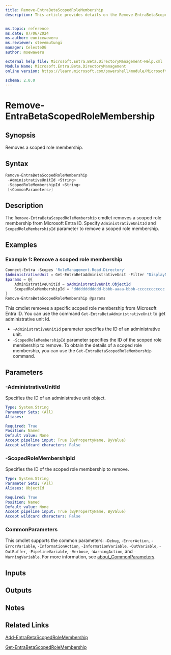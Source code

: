 ```yaml
---
title: Remove-EntraBetaScopedRoleMembership
description: This article provides details on the Remove-EntraBetaScopedRoleMembership command.


ms.topic: reference
ms.date: 07/06/2024
ms.author: eunicewaweru
ms.reviewer: stevemutungi
manager: CelesteDG
author: msewaweru

external help file: Microsoft.Entra.Beta.DirectoryManagement-Help.xml
Module Name: Microsoft.Entra.Beta.DirectoryManagement
online version: https://learn.microsoft.com/powershell/module/Microsoft.Entra.Beta.DirectoryManagement/Remove-EntraBetaScopedRoleMembership

schema: 2.0.0
---
```


# Remove-EntraBetaScopedRoleMembership

## Synopsis

Removes a scoped role membership.

## Syntax

```powershell
Remove-EntraBetaScopedRoleMembership
 -AdministrativeUnitId <String>
 -ScopedRoleMembershipId <String>
 [<CommonParameters>]
```

## Description

The `Remove-EntraBetaScopedRoleMembership` cmdlet removes a scoped role membership from Microsoft Entra ID. Specify `AdministrativeUnitId` and `ScopedRoleMembershipId` parameter to remove a scoped role membership.

## Examples

### Example 1: Remove a scoped role membership

```powershell
Connect-Entra -Scopes 'RoleManagement.Read.Directory'
$AdministrativeUnit = Get-EntraBetaAdministrativeUnit -Filter "DisplayName eq '<administrativeunit-display-name>'"
$params = @{
    AdministrativeUnitId = $AdministrativeUnit.ObjectId
    ScopedRoleMembershipId = 'dddddddddddd-bbbb-aaaa-bbbb-cccccccccccc'
}
Remove-EntraBetaScopedRoleMembership @params
```

This cmdlet removes a specific scoped role membership from Microsoft Entra ID. You can use the command `Get-EntraBetaAdministrativeUnit` to get administrative unit Id.

- `-AdministrativeUnitId` parameter specifies the ID of an administrative unit.
- `-ScopedRoleMembershipId` parameter specifies the ID of the scoped role membership to remove. To obtain the details of a scoped role membership, you can use the `Get-EntraBetaScopedRoleMembership` command.

## Parameters

### -AdministrativeUnitId

Specifies the ID of an administrative unit object.

```yaml
Type: System.String
Parameter Sets: (All)
Aliases:

Required: True
Position: Named
Default value: None
Accept pipeline input: True (ByPropertyName, ByValue)
Accept wildcard characters: False
```

### -ScopedRoleMembershipId

Specifies the ID of the scoped role membership to remove.

```yaml
Type: System.String
Parameter Sets: (All)
Aliases: ObjectId

Required: True
Position: Named
Default value: None
Accept pipeline input: True (ByPropertyName, ByValue)
Accept wildcard characters: False
```

### CommonParameters

This cmdlet supports the common parameters: `-Debug`, `-ErrorAction`, `-ErrorVariable`, `-InformationAction`, `-InformationVariable`, `-OutVariable`, `-OutBuffer`, `-PipelineVariable`, `-Verbose`, `-WarningAction`, and `-WarningVariable`. For more information, see [about_CommonParameters](https://go.microsoft.com/fwlink/?LinkID=113216).

## Inputs

## Outputs

## Notes

## Related Links

[Add-EntraBetaScopedRoleMembership](Add-EntraBetaScopedRoleMembership.md)

[Get-EntraBetaScopedRoleMembership](Get-EntraBetaScopedRoleMembership.md)
